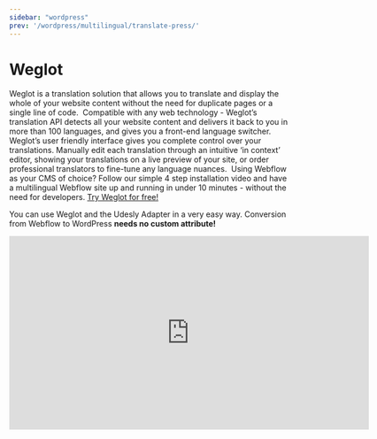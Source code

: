 ```yaml
---
sidebar: "wordpress"
prev: '/wordpress/multilingual/translate-press/'
---
```


# Weglot

Weglot is a translation solution that allows you to translate and display the whole of your website content without the need for duplicate pages or a single line of code.
​
Compatible with any web technology - Weglot’s translation API detects all your website content and delivers it back to you in more than 100 languages, and gives you a front-end language switcher.
​
Weglot’s user friendly interface gives you complete control over your translations. Manually edit each translation through an intuitive ‘in context’ editor, showing your translations on a live preview of your site, or order professional translators to fine-tune any language nuances.
​
Using Webflow as your CMS of choice? Follow our simple 4 step installation video and have a multilingual Webflow site up and running in under 10 minutes - without the need for developers. [Try Weglot for free!](https://weglot.com/?fp_ref=udesly)
​

You can use Weglot and the Udesly Adapter in a very easy way. Conversion from Webflow to WordPress **needs no custom attribute!**
​
<iframe width="650" height="350" src="https://www.youtube.com/embed/elLi7Ztnd8s" frameborder="0" allow="accelerometer; autoplay; encrypted-media; gyroscope; picture-in-picture" allowfullscreen></iframe>
